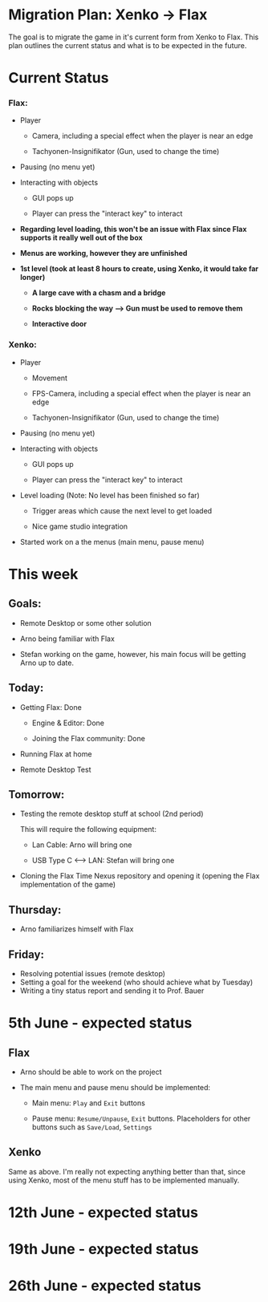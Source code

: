 # Migration Plan: Xenko → Flax

The goal is to migrate the game in it's current form from Xenko to Flax. This plan outlines the current status and what is to be expected in the future. 

# Current Status

### Flax:

- Player

  - Camera, including a special effect when the player is near an edge

  - Tachyonen-Insignifikator (Gun, used to change the time)

- Pausing (no menu yet)

- Interacting with objects

  - GUI pops up

  - Player can press the "interact key" to interact

- **Regarding level loading, this won't be an issue with Flax since Flax supports it really well out of the box**

- **Menus are working, however they are unfinished**

- **1st level (took at least 8 hours to create, using Xenko, it would take far longer)**

  - **A large cave with a chasm and a bridge**

  - **Rocks blocking the way --> Gun must be used to remove them**

  - **Interactive door**

### Xenko:

- Player

  - Movement

  - FPS-Camera, including a special effect when the player is near an edge

  - Tachyonen-Insignifikator (Gun, used to change the time)

- Pausing (no menu yet)

- Interacting with objects

  - GUI pops up

  - Player can press the "interact key" to interact

- Level loading (Note: No level has been finished so far)

  - Trigger areas which cause the next level to get loaded

  - Nice game studio integration

- Started work on a the menus (main menu, pause menu)

# This week

## Goals:

- Remote Desktop or some other solution

- Arno being familiar with Flax

- Stefan working on the game, however, his main focus will be getting Arno up to date.

## Today:

- Getting Flax: Done

  - Engine & Editor: Done

  - Joining the Flax community: Done

- Running Flax at home

- Remote Desktop Test

## Tomorrow:

- Testing the remote desktop stuff at school (2nd period)

  This will require the following equipment:

  - Lan Cable: Arno will bring one

  - USB Type C <--> LAN: Stefan will bring one

- Cloning the Flax Time Nexus repository and opening it (opening the Flax implementation of the game)

## Thursday:

- Arno familiarizes himself with Flax

## Friday:

- Resolving potential issues (remote desktop)
- Setting a goal for the weekend (who should achieve what by Tuesday)
- Writing a tiny status report and sending it to Prof. Bauer

# 5th June - expected status

## Flax

- Arno should be able to work on the project

- The main menu and pause menu should be implemented:

  - Main menu: `Play` and `Exit` buttons

  - Pause menu: `Resume/Unpause`, `Exit` buttons. Placeholders for other buttons such as `Save/Load`, `Settings`

## Xenko

Same as above. I'm really not expecting anything better than that, since using Xenko, most of the menu stuff has to be implemented manually.

# 12th June - expected status



# 19th June - expected status

# 26th June - expected status


